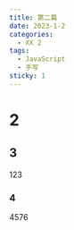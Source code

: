 ```yaml
---
title: 第二篇
date: 2023-1-2
categories:
  - XX 2
tags:
  - JavaScript
  - 手写
sticky: 1
---
```


# 2 

## 3
123
### 4
4576
